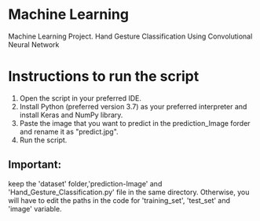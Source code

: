 # Machine Learning
Machine Learning Project. Hand Gesture Classification Using Convolutional Neural Network

# Instructions to run the script
1) Open the script in your preferred IDE.
2) Install Python (preferred version 3.7) as your preferred interpreter and install Keras and NumPy library.
3) Paste the image that you want to predict in the prediction_Image forder and rename it as "predict.jpg".
4) Run the script.

## Important: 
keep the 'dataset' folder,'prediction-Image' and 'Hand_Gesture_Classification.py' file in the same directory. Otherwise, you will have to edit the paths in the code for 'training_set', 'test_set' and 'image' variable.
